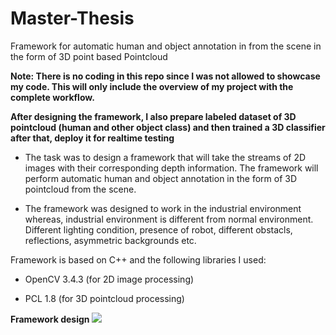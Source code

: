 # Master-Thesis
Framework for automatic human and object annotation in from the scene in the form of 3D point based Pointcloud

**Note: There is no coding in this repo since I was not allowed to showcase my code. This will only include the overview of my project with the complete workflow.** 
      
 **After designing the framework, I also prepare labeled dataset of 3D pointcloud (human and other object class) and then trained a 3D classifier after that, deploy it for realtime testing** 
 
- The task was to design a framework that will take the streams of 2D images with their corresponding depth information. The framework will perform automatic human and object annotation in the form of 3D pointcloud from the scene. 

- The framework was designed to work in the industrial environment whereas, industrial environment is different from normal environment. Different lighting condition, presence of robot, different obstacls, reflections, asymmetric backgrounds etc.

Framework is based on C++ and the following libraries I used:

- OpenCV 3.4.3 (for 2D image processing)

- PCL 1.8 (for 3D pointcloud processing)

**Framework design**
![](Images/workflow.png)
